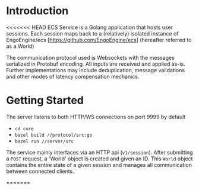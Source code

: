 # Introduction 
<<<<<<< HEAD
ECS Service is a Golang application that hosts user sessions. Each session maps back to a (relatively) isolated instance of EngoEngine/ecs [https://github.com/EngoEngine/ecs] (hereafter referred to as a World)

The communication protocol used is Websockets with the messages serialized in Protobuf encoding. All inputs are received and applied as-is. Further implementations may include deduplication, message validations and other modes of latency compensation mechanics.


# Getting Started
The server listens to both HTTP/WS connections on port 9999 by default
- `cd core`
- `bazel build //protocol/src:go`
- `bazel run //server/src `

The service mainly interfaces via an HTTP api (`v1/session`). After submitting a `POST` request, a 'World' object is created and given an ID. This `World` object contains the entire state of a given session and manages all communication between connected clients.

=======
